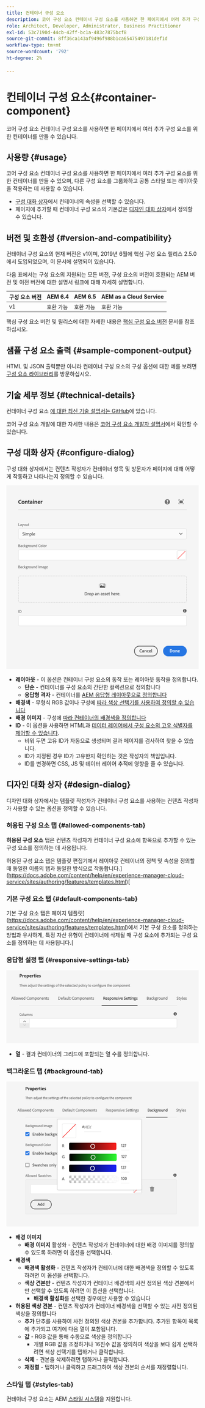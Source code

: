 ```yaml
---
title: 컨테이너 구성 요소
description: 코어 구성 요소 컨테이너 구성 요소를 사용하면 한 페이지에서 여러 추가 구성 요소를 위한 컨테이너를 만들 수 있습니다.
role: Architect, Developer, Administrator, Business Practitioner
exl-id: 53c7190d-44cb-42ff-bc1a-483c7875bcf8
source-git-commit: 8ff36ca143af9496f988b1ca65475497181def1d
workflow-type: tm+mt
source-wordcount: '792'
ht-degree: 2%

---
```


# 컨테이너 구성 요소{#container-component}

코어 구성 요소 컨테이너 구성 요소를 사용하면 한 페이지에서 여러 추가 구성 요소를 위한 컨테이너를 만들 수 있습니다.

## 사용량 {#usage}

코어 구성 요소 컨테이너 구성 요소를 사용하면 한 페이지에서 여러 추가 구성 요소를 위한 컨테이너를 만들 수 있으며, 다른 구성 요소를 그룹화하고 공통 스타일 또는 레이아웃을 적용하는 데 사용할 수 있습니다.

* [구성 대화 상자](#configure-dialog)에서 컨테이너의 속성을 선택할 수 있습니다.
* 페이지에 추가할 때 컨테이너 구성 요소의 기본값은 [디자인 대화 상자](#design-dialog)에서 정의할 수 있습니다.

## 버전 및 호환성 {#version-and-compatibility}

컨테이너 구성 요소의 현재 버전은 v1이며, 2019년 6월에 핵심 구성 요소 릴리스 2.5.0에서 도입되었으며, 이 문서에 설명되어 있습니다.

다음 표에서는 구성 요소의 지원되는 모든 버전, 구성 요소의 버전이 호환되는 AEM 버전 및 이전 버전에 대한 설명서 링크에 대해 자세히 설명합니다.

| 구성 요소 버전 | AEM 6.4 | AEM 6.5 | AEM as a Cloud Service |
|--- |--- |---|---|
| v1 | 호환 가능 | 호환 가능 | 호환 가능 |

핵심 구성 요소 버전 및 릴리스에 대한 자세한 내용은 [핵심 구성 요소 버전](/help/versions.md) 문서를 참조하십시오.

## 샘플 구성 요소 출력 {#sample-component-output}

HTML 및 JSON 출력뿐만 아니라 컨테이너 구성 요소의 구성 옵션에 대한 예를 보려면 [구성 요소 라이브러리](https://adobe.com/go/aem_cmp_library_container)를 방문하십시오.

## 기술 세부 정보 {#technical-details}

컨테이너 구성 요소 [에 대한 최신 기술 설명서는 GitHub](https://adobe.com/go/aem_cmp_tech_container_v1)에 있습니다.

코어 구성 요소 개발에 대한 자세한 내용은 [코어 구성 요소 개발자 설명서](/help/developing/overview.md)에서 확인할 수 있습니다.

## 구성 대화 상자 {#configure-dialog}

구성 대화 상자에서는 컨텐츠 작성자가 컨테이너 항목 및 방문자가 페이지에 대해 어떻게 작동하고 나타나는지 정의할 수 있습니다.

![컨테이너 구성 요소의 편집 대화 상자](/help/assets/container-edit.png)

* **레이아웃**  - 이 옵션은 컨테이너 구성 요소의 동작 또는 레이아웃 동작을 정의합니다.
   * **단순**  - 컨테이너를 구성 요소의 간단한 컬렉션으로 정의합니다
   * **응답형 격자**  - 컨테이너를  [AEM 응답형 레이아웃으로 정의합니다](https://docs.adobe.com/content/help/en/experience-manager-cloud-service/sites/authoring/features/responsive-layout.html)
* **배경색**  - 무형식 RGB 값이나 구성에  [따라 색상 선택기를 사용하여 정의할 수 있습니다](#background-tab)
* **배경 이미지**  - 구성에   [따라 컨테이너의 배경색을 정의합니다](#background-tab)
* **ID**  - 이 옵션을 사용하면 HTML과  [데이터 레이어에서 구성 요소의 고유 식별자를 제어할 수 있습니다](/help/developing/data-layer/overview.md).
   * 비워 두면 고유 ID가 자동으로 생성되며 결과 페이지를 검사하여 찾을 수 있습니다.
   * ID가 지정된 경우 ID가 고유한지 확인하는 것은 작성자의 책임입니다.
   * ID를 변경하면 CSS, JS 및 데이터 레이어 추적에 영향을 줄 수 있습니다.

## 디자인 대화 상자 {#design-dialog}

디자인 대화 상자에서는 템플릿 작성자가 컨테이너 구성 요소를 사용하는 컨텐츠 작성자가 사용할 수 있는 옵션을 정의할 수 있습니다.

### 허용된 구성 요소 탭 {#allowed-components-tab}

**허용된 구성 요소** 탭은 컨텐츠 작성자가 컨테이너 구성 요소에 항목으로 추가할 수 있는 구성 요소를 정의하는 데 사용됩니다.

허용된 구성 요소 탭은 템플릿 편집기에서 레이아웃 컨테이너의 정책 및 속성을 정의할 때 동일한 이름의 탭과 동일한 방식으로 작동합니다.](https://docs.adobe.com/content/help/en/experience-manager-cloud-service/sites/authoring/features/templates.html)[

### 기본 구성 요소 탭 {#default-components-tab}

기본 구성 요소 탭은 페이지 템플릿](https://docs.adobe.com/content/help/en/experience-manager-cloud-service/sites/authoring/features/templates.html)에서 기본 구성 요소를 정의하는 방법과 유사하게, 특정 자산 유형이 컨테이너에 삭제될 때 구성 요소에 추가되는 구성 요소를 정의하는 데 사용됩니다.[

### 응답형 설정 탭 {#responsive-settings-tab}

![컨테이너 구성 요소의 디자인 대화 상자에 있는 응답형 설정 탭](/help/assets/container-design-responsive.png)

* **열**  - 결과 컨테이너의 그리드에 포함되는 열 수를 정의합니다.

### 백그라운드 탭 {#background-tab}

![컨테이너 구성 요소의 디자인 대화 상자에 있는 배경 탭](/help/assets/container-design-background.png)

* **배경 이미지**
   * **배경 이미지**  활성화 - 컨텐츠 작성자가 컨테이너에 대한 배경 이미지를 정의할 수 있도록 하려면 이 옵션을 선택합니다.
* **배경색**
   * **배경색 활성화**  - 컨텐츠 작성자가 컨테이너에 대한 배경색을 정의할 수 있도록 하려면 이 옵션을 선택합니다.
   * **색상 견본만**  - 컨텐츠 작성자가 컨테이너 배경색의 사전 정의된 색상 견본에서만 선택할 수 있도록 하려면 이 옵션을 선택합니다.
      * **배경색 활성화**&#x200B;를 선택한 경우에만 사용할 수 있습니다
* **허용된 색상 견본**  - 컨텐츠 작성자가 컨테이너 배경색을 선택할 수 있는 사전 정의된 색상을 정의합니다
   * **추가** 단추를 사용하여 사전 정의된 색상 견본을 추가합니다. 추가된 항목이 목록에 추가되고 여기에 다음 열이 포함됩니다.
   * **값**  - RGB 값을 통해 수동으로 색상을 정의합니다
      * 개별 RGB 값을 조정하거나 16진수 값을 정의하여 색상을 보다 쉽게 선택하려면 색상 선택기를 탭하거나 클릭합니다.
   * **삭제**  - 견본을 삭제하려면 탭하거나 클릭합니다.
   * **재정렬**  - 탭하거나 클릭하고 드래그하여 색상 견본의 순서를 재정렬합니다.

### 스타일 탭 {#styles-tab}

컨테이너 구성 요소는 AEM [스타일 시스템](/help/get-started/authoring.md#component-styling)을 지원합니다.
